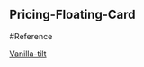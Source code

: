 ## Pricing-Floating-Card

#Reference

<a href="https://micku7zu.github.io/vanilla-tilt.js/" target="_blank">Vanilla-tilt</a>
